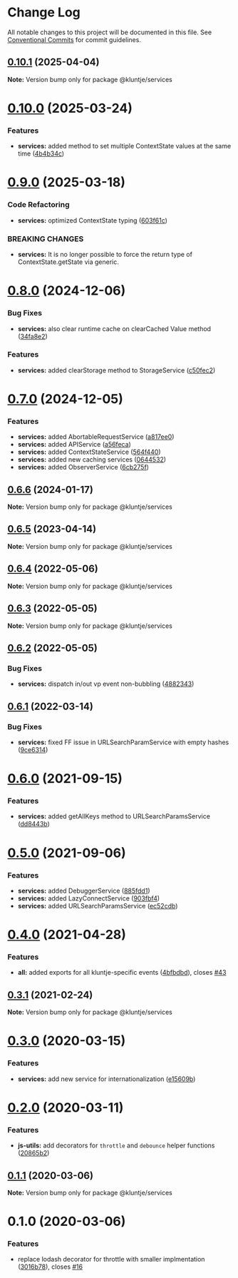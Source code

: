 # Change Log

All notable changes to this project will be documented in this file.
See [Conventional Commits](https://conventionalcommits.org) for commit guidelines.

## [0.10.1](https://github.com/kluntje/kluntje/tree/develop/packages/services/compare/@kluntje/services@0.10.0...@kluntje/services@0.10.1) (2025-04-04)

**Note:** Version bump only for package @kluntje/services





# [0.10.0](https://github.com/kluntje/kluntje/tree/develop/packages/services/compare/@kluntje/services@0.9.0...@kluntje/services@0.10.0) (2025-03-24)


### Features

* **services:** added method to set multiple ContextState values at the same time ([4b4b34c](https://github.com/kluntje/kluntje/tree/develop/packages/services/commit/4b4b34c5bf5916918267a8bdeee43e97a54db449))





# [0.9.0](https://github.com/kluntje/kluntje/tree/develop/packages/services/compare/@kluntje/services@0.8.0...@kluntje/services@0.9.0) (2025-03-18)


### Code Refactoring

* **services:** optimized ContextState typing ([603f61c](https://github.com/kluntje/kluntje/tree/develop/packages/services/commit/603f61cb1a1d76d767e7070db2cda194849cd446))


### BREAKING CHANGES

* **services:** It is no longer possible to force the return type of ContextState.getState via
generic.





# [0.8.0](https://github.com/kluntje/kluntje/tree/develop/packages/services/compare/@kluntje/services@0.7.0...@kluntje/services@0.8.0) (2024-12-06)


### Bug Fixes

* **services:** also clear runtime cache on clearCached Value method ([34fa8e2](https://github.com/kluntje/kluntje/tree/develop/packages/services/commit/34fa8e2d6e89e56db1ec2952c613c834259cd833))


### Features

* **services:** added clearStorage method to StorageService ([c50fec2](https://github.com/kluntje/kluntje/tree/develop/packages/services/commit/c50fec214cc7990330f1adf0ad9934a342d9f009))





# [0.7.0](https://github.com/kluntje/kluntje/tree/develop/packages/services/compare/@kluntje/services@0.6.6...@kluntje/services@0.7.0) (2024-12-05)


### Features

* **services:** added AbortableRequestService ([a817ee0](https://github.com/kluntje/kluntje/tree/develop/packages/services/commit/a817ee0d37c92447ce344013fd24a7b43ca48c60))
* **services:** added APIService ([a56feca](https://github.com/kluntje/kluntje/tree/develop/packages/services/commit/a56feca45b7f28e77b82aaa98a33962b3707c008))
* **services:** added ContextStateService ([564f440](https://github.com/kluntje/kluntje/tree/develop/packages/services/commit/564f440d714fe18da94cfe30846a2a92738e7787))
* **services:** added new caching services ([0644532](https://github.com/kluntje/kluntje/tree/develop/packages/services/commit/06445328b03391ce67ad020e032a79101c0cc12f))
* **services:** added ObserverService ([6cb275f](https://github.com/kluntje/kluntje/tree/develop/packages/services/commit/6cb275f77a99212ed1a13abd4039f04616e8bf88))





## [0.6.6](https://github.com/kluntje/kluntje/tree/develop/packages/services/compare/@kluntje/services@0.6.5...@kluntje/services@0.6.6) (2024-01-17)

**Note:** Version bump only for package @kluntje/services





## [0.6.5](https://github.com/kluntje/kluntje/tree/develop/packages/services/compare/@kluntje/services@0.6.4...@kluntje/services@0.6.5) (2023-04-14)

**Note:** Version bump only for package @kluntje/services





## [0.6.4](https://github.com/kluntje/kluntje/tree/develop/packages/services/compare/@kluntje/services@0.6.3...@kluntje/services@0.6.4) (2022-05-06)

**Note:** Version bump only for package @kluntje/services





## [0.6.3](https://github.com/kluntje/kluntje/tree/develop/packages/services/compare/@kluntje/services@0.6.2...@kluntje/services@0.6.3) (2022-05-05)

**Note:** Version bump only for package @kluntje/services





## [0.6.2](https://github.com/kluntje/kluntje/tree/develop/packages/services/compare/@kluntje/services@0.6.1...@kluntje/services@0.6.2) (2022-05-05)


### Bug Fixes

* **services:** dispatch in/out vp event non-bubbling ([4882343](https://github.com/kluntje/kluntje/tree/develop/packages/services/commit/488234397b38034bfdcd5aa2a1b73eeb5844980d))





## [0.6.1](https://github.com/kluntje/kluntje/tree/develop/packages/services/compare/@kluntje/services@0.6.0...@kluntje/services@0.6.1) (2022-03-14)


### Bug Fixes

* **services:** fixed FF issue in URLSearchParamService with empty hashes ([9ce6314](https://github.com/kluntje/kluntje/tree/develop/packages/services/commit/9ce6314f68887c4881b733007280f0f1a09f9755))





# [0.6.0](https://github.com/kluntje/kluntje/tree/develop/packages/services/compare/@kluntje/services@0.5.0...@kluntje/services@0.6.0) (2021-09-15)


### Features

* **services:** added getAllKeys method to URLSearchParamsService ([dd8443b](https://github.com/kluntje/kluntje/tree/develop/packages/services/commit/dd8443bf1cddcae87e939872a70aa11dd31e8941))





# [0.5.0](https://github.com/kluntje/kluntje/tree/develop/packages/services/compare/@kluntje/services@0.4.0...@kluntje/services@0.5.0) (2021-09-06)


### Features

* **services:** added DebuggerService ([885fdd1](https://github.com/kluntje/kluntje/tree/develop/packages/services/commit/885fdd1c9288ee3d840d6945ede8b3d60605f017))
* **services:** added LazyConnectService ([903fbf4](https://github.com/kluntje/kluntje/tree/develop/packages/services/commit/903fbf4edb838d58f7d4f8c0713910cc0b4d182c))
* **services:** added URLSearchParamsService ([ec52cdb](https://github.com/kluntje/kluntje/tree/develop/packages/services/commit/ec52cdbe867a8bcf03172116bbf90f8de6f84ba5))





# [0.4.0](https://github.com/kluntje/kluntje/tree/develop/packages/services/compare/@kluntje/services@0.3.1...@kluntje/services@0.4.0) (2021-04-28)


### Features

* **all:** added exports for all kluntje-specific events ([4bfbdbd](https://github.com/kluntje/kluntje/tree/develop/packages/services/commit/4bfbdbd74a04fd0dd8696ef22736a25a7e7749c7)), closes [#43](https://github.com/kluntje/kluntje/tree/develop/packages/services/issues/43)





## [0.3.1](https://github.com/kluntje/kluntje/tree/develop/packages/services/compare/@kluntje/services@0.3.0...@kluntje/services@0.3.1) (2021-02-24)

**Note:** Version bump only for package @kluntje/services





# [0.3.0](https://github.com/kluntje/kluntje/tree/develop/packages/services/compare/@kluntje/services@0.2.0...@kluntje/services@0.3.0) (2020-03-15)


### Features

* **services:** add new service for internationalization ([e15609b](https://github.com/kluntje/kluntje/tree/develop/packages/services/commit/e15609b917e2475037fc41c1ac4316dc6bc4b5da))





# [0.2.0](https://github.com/kluntje/kluntje/tree/develop/packages/services/compare/@kluntje/services@0.1.1...@kluntje/services@0.2.0) (2020-03-11)


### Features

* **js-utils:** add decorators for `throttle` and `debounce` helper functions ([20865b2](https://github.com/kluntje/kluntje/tree/develop/packages/services/commit/20865b234cac682f2e303c695c2dbd1b817e7e6f))





## [0.1.1](https://github.com/kluntje/kluntje/tree/develop/packages/services/compare/@kluntje/services@0.1.0...@kluntje/services@0.1.1) (2020-03-06)

**Note:** Version bump only for package @kluntje/services





# 0.1.0 (2020-03-06)


### Features

* replace lodash decorator for throttle with smaller implmentation ([3016b78](https://github.com/kluntje/kluntje/commit/3016b78333c1a9ed672df49e3cb58001ba8b7d61)), closes [#16](https://github.com/kluntje/kluntje/issues/16)
